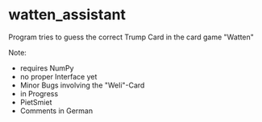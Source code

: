# watten_assistant
Program tries to guess the correct Trump Card in the card game "Watten"

Note:
  * requires NumPy
  * no proper Interface yet
  * Minor Bugs involving the "Weli"-Card
  * in Progress
  * PietSmiet
  * Comments in German
